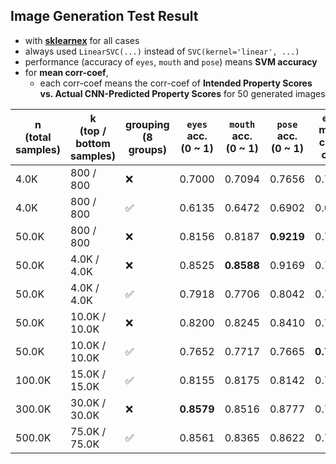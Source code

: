 ## Image Generation Test Result

* with **[sklearnex](https://medium.com/intel-analytics-software/from-hours-to-minutes-600x-faster-svm-647f904c31ae)** for all cases
* always used ```LinearSVC(...)``` instead of ```SVC(kernel='linear', ...)```
* performance (accuracy of ```eyes```, ```mouth``` and ```pose```) means **SVM accuracy**
* for **mean corr-coef**,
  * each corr-coef means the corr-coef of **Intended Property Scores vs. Actual CNN-Predicted Property Scores** for 50 generated images

| n<br>(total samples) | k<br>(top / bottom samples) | grouping<br>(8 groups) | ```eyes``` acc.<br>(0 ~ 1) | ```mouth``` acc.<br>(0 ~ 1) | ```pose``` acc.<br>(0 ~ 1) | ```eyes``` mean corr-coef | ```mouth``` mean corr-coef | ```pose``` mean corr-coef |
|----------------------|-----------------------------|------------------------|----------------------------|-----------------------------|----------------------------|---------------------------|----------------------------|---------------------------|
| 4.0K                 | 800 / 800                   | ❌                      | 0.7000                     | 0.7094                      | 0.7656                     | 0.7348                    | 0.6267                     | 0.5610                    |
| 4.0K                 | 800 / 800                   | ✅                      | 0.6135                     | 0.6472                      | 0.6902                     | 0.6744                    | 0.5504                     | 0.5963                    |
| 50.0K                | 800 / 800                   | ❌                      | 0.8156                     | 0.8187                      | **0.9219**                 | 0.7081                    | 0.6971                     | 0.5206                    |
| 50.0K                | 4.0K / 4.0K                 | ❌                      | 0.8525                     | **0.8588**                  | 0.9169                     | 0.7355                    | 0.6895                     | 0.6112                    |
| 50.0K                | 4.0K / 4.0K                 | ✅                      | 0.7918                     | 0.7706                      | 0.8042                     | 0.7481                    | 0.6644                     | 0.5412                    |
| 50.0K                | 10.0K / 10.0K               | ❌                      | 0.8200                     | 0.8245                      | 0.8410                     | 0.7522                    | 0.6705                     | 0.5206                    |
| 50.0K                | 10.0K / 10.0K               | ✅                      | 0.7652                     | 0.7717                      | 0.7665                     | **0.7789**                | 0.6860                     | **0.6322**                | 
| 100.0K               | 15.0K / 15.0K               | ✅                      | 0.8155                     | 0.8175                      | 0.8142                     | 0.7213                    | 0.7106                     | 0.5795                    | 
| 300.0K               | 30.0K / 30.0K               | ❌                      | **0.8579**                 | 0.8516                      | 0.8777                     | 0.7527                    | 0.6895                     | 0.6285                    |
| 500.0K               | 75.0K / 75.0K               | ✅                      | 0.8561                     | 0.8365                      | 0.8622                     | 0.7713                    | **0.7244**                 | 0.5557                    |
